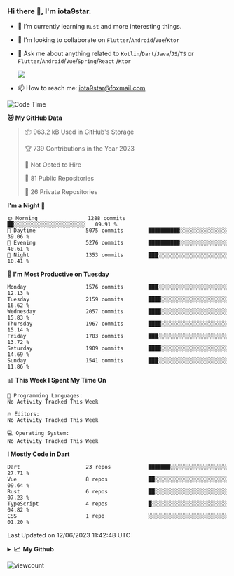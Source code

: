 ### Hi there 👋, I'm iota9star.

- 🌱 I’m currently learning `Rust` and more interesting things.
- 👯 I’m looking to collaborate on `Flutter`/`Android`/`Vue`/`Ktor`
- 💬 Ask me about anything related to `Kotlin`/`Dart`/`Java`/`JS`/`TS` or `Flutter`/`Android`/`Vue`/`Spring`/`React`
  /`Ktor`
  
  ![](https://github-readme-stats.vercel.app/api/top-langs?username=iota9star&show_icons=true&locale=en&layout=compact)
  
- 📫 How to reach me: [iota9star@foxmail.com](iota9star@foxmail.com)


<!--START_SECTION:waka-->
![Code Time](http://img.shields.io/badge/Code%20Time-3%2C090%20hrs%2054%20mins-blue)

**🐱 My GitHub Data** 

> 📦 963.2 kB Used in GitHub's Storage 
 > 
> 🏆 739 Contributions in the Year 2023
 > 
> 🚫 Not Opted to Hire
 > 
> 📜 81 Public Repositories 
 > 
> 🔑 26 Private Repositories 
 > 
**I'm a Night 🦉** 

```text
🌞 Morning                1288 commits        ██░░░░░░░░░░░░░░░░░░░░░░░   09.91 % 
🌆 Daytime                5075 commits        ██████████░░░░░░░░░░░░░░░   39.06 % 
🌃 Evening                5276 commits        ██████████░░░░░░░░░░░░░░░   40.61 % 
🌙 Night                  1353 commits        ███░░░░░░░░░░░░░░░░░░░░░░   10.41 % 
```
📅 **I'm Most Productive on Tuesday** 

```text
Monday                   1576 commits        ███░░░░░░░░░░░░░░░░░░░░░░   12.13 % 
Tuesday                  2159 commits        ████░░░░░░░░░░░░░░░░░░░░░   16.62 % 
Wednesday                2057 commits        ████░░░░░░░░░░░░░░░░░░░░░   15.83 % 
Thursday                 1967 commits        ████░░░░░░░░░░░░░░░░░░░░░   15.14 % 
Friday                   1783 commits        ███░░░░░░░░░░░░░░░░░░░░░░   13.72 % 
Saturday                 1909 commits        ████░░░░░░░░░░░░░░░░░░░░░   14.69 % 
Sunday                   1541 commits        ███░░░░░░░░░░░░░░░░░░░░░░   11.86 % 
```


📊 **This Week I Spent My Time On** 

```text
💬 Programming Languages: 
No Activity Tracked This Week

🔥 Editors: 
No Activity Tracked This Week

💻 Operating System: 
No Activity Tracked This Week
```

**I Mostly Code in Dart** 

```text
Dart                     23 repos            ███████░░░░░░░░░░░░░░░░░░   27.71 % 
Vue                      8 repos             ██░░░░░░░░░░░░░░░░░░░░░░░   09.64 % 
Rust                     6 repos             ██░░░░░░░░░░░░░░░░░░░░░░░   07.23 % 
TypeScript               4 repos             █░░░░░░░░░░░░░░░░░░░░░░░░   04.82 % 
CSS                      1 repo              ░░░░░░░░░░░░░░░░░░░░░░░░░   01.20 % 
```




 Last Updated on 12/06/2023 11:42:48 UTC
<!--END_SECTION:waka-->

<details>
  <summary><b>📈&nbsp;&nbsp;My Github</b></summary>
  <br>
  <img src='https://github-profile-trophy.vercel.app/?username=iota9star'>
  <img src='https://bad-apple-github-readme.vercel.app/api?show_bg=1&username=iota9star&hide_title=true'>
  <img src='http://cr-skills-chart-widget.azurewebsites.net/api/api?username=iota9star'>
  <img src='https://github-readme-stats.vercel.app/api/wakatime?username=iota9star&layout=compact'>
</details>


![viewcount](https://count.getloli.com/get/@iota9star?theme=rule34)
